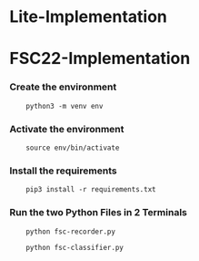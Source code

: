 # Lite-Implementation

# FSC22-Implementation

### Create the environment

```
    python3 -m venv env 
```

### Activate the environment

```
    source env/bin/activate
```

### Install the requirements

```
    pip3 install -r requirements.txt
```

### Run the two Python Files in 2 Terminals

```
    python fsc-recorder.py
```

```
    python fsc-classifier.py
```